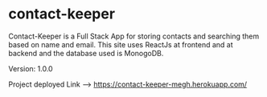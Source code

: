 # contact-keeper

Contact-Keeper is a Full Stack App for storing contacts and searching them based on name and email. This site uses  ReactJs at frontend and at backend and the database used is MonogoDB.

Version: 1.0.0 

Project deployed Link --> https://contact-keeper-megh.herokuapp.com/
